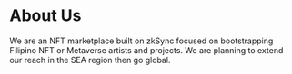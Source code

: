 # About Us

We are an NFT marketplace built on zkSync focused on bootstrapping Filipino NFT or Metaverse artists and projects. We are planning to extend our reach in the SEA region then go global.